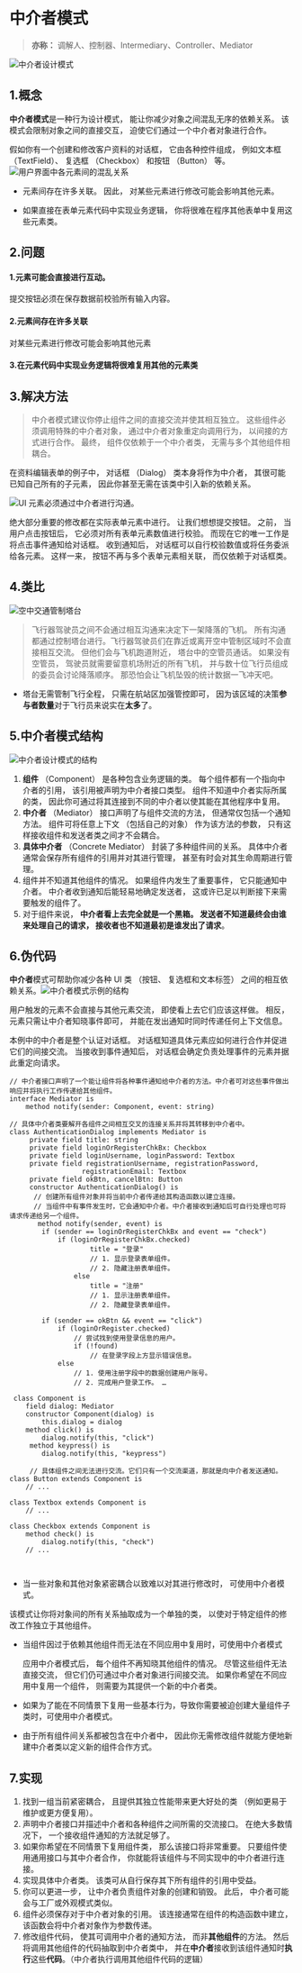 # 中介者模式

> **亦称：** 调解人、控制器、Intermediary、Controller、Mediator

![中介者设计模式](https://refactoringguru.cn/images/patterns/content/mediator/mediator.png)

## 1.概念

**中介者模式**是一种行为设计模式， 能让你减少对象之间混乱无序的依赖关系。 该模式会限制对象之间的直接交互， 迫使它们通过一个中介者对象进行合作。

假如你有一个创建和修改客户资料的对话框， 它由各种控件组成， 例如文本框 （Text­Field）、 复选框 （Checkbox） 和按钮 （Button） 等。![用户界面中各元素间的混乱关系](https://refactoringguru.cn/images/patterns/diagrams/mediator/problem1-zh.png)



- 元素间存在许多关联。 因此， 对某些元素进行修改可能会影响其他元素。

- 如果直接在表单元素代码中实现业务逻辑， 你将很难在程序其他表单中复用这些元素类。 

  

## 2.问题

#### 1.元素可能会直接进行互动。

提交按钮必须在保存数据前校验所有输入内容。

#### 2.元素间存在许多关联

对某些元素进行修改可能会影响其他元素

#### 3.在元素代码中实现业务逻辑将很难复用其他的元素类 



## 3.解决方法

> 中介者模式建议你停止组件之间的直接交流并使其相互独立。 这些组件必须调用特殊的中介者对象， 通过中介者对象重定向调用行为， 以间接的方式进行合作。 最终， 组件仅依赖于一个中介者类， 无需与多个其他组件相耦合。

在资料编辑表单的例子中， 对话框 （Dialog） 类本身将作为中介者， 其很可能已知自己所有的子元素， 因此你甚至无需在该类中引入新的依赖关系。

![UI 元素必须通过中介者进行沟通。](https://refactoringguru.cn/images/patterns/diagrams/mediator/solution1-zh.png)

绝大部分重要的修改都在实际表单元素中进行。 让我们想想提交按钮。 之前， 当用户点击按钮后， 它必须对所有表单元素数值进行校验。 而现在它的唯一工作是将点击事件通知给对话框。 收到通知后， 对话框可以自行校验数值或将任务委派给各元素。 这样一来， 按钮不再与多个表单元素相关联， 而仅依赖于对话框类。

## 4.类比

![空中交通管制塔台](https://refactoringguru.cn/images/patterns/diagrams/mediator/live-example.png)

> 飞行器驾驶员之间不会通过相互沟通来决定下一架降落的飞机。 所有沟通都通过控制塔台进行。飞行器驾驶员们在靠近或离开空中管制区域时不会直接相互交流。 但他们会与飞机跑道附近， 塔台中的空管员通话。 如果没有空管员， 驾驶员就需要留意机场附近的所有飞机， 并与数十位飞行员组成的委员会讨论降落顺序。 那恐怕会让飞机坠毁的统计数据一飞冲天吧。

- 塔台无需管制飞行全程， 只需在航站区加强管控即可， 因为该区域的决策**参与者数量**对于飞行员来说实在**太多**了。

## 5.中介者模式结构

![中介者设计模式的结构](https://refactoringguru.cn/images/patterns/diagrams/mediator/structure-indexed.png)

1. **组件** （Component） 是各种包含业务逻辑的类。 每个组件都有一个指向中介者的引用， 该引用被声明为中介者接口类型。 组件不知道中介者实际所属的类， 因此你可通过将其连接到不同的中介者以使其能在其他程序中复用。
2. **中介者** （Mediator） 接口声明了与组件交流的方法， 但通常仅包括一个通知方法。 组件可将任意上下文 （包括自己的对象） 作为该方法的参数， 只有这样接收组件和发送者类之间才不会耦合。
3. **具体中介者** （Concrete Mediator） 封装了多种组件间的关系。 具体中介者通常会保存所有组件的引用并对其进行管理， 甚至有时会对其生命周期进行管理。
4. 组件并不知道其他组件的情况。 如果组件内发生了重要事件， 它只能通知中介者。 中介者收到通知后能轻易地确定发送者， 这或许已足以判断接下来需要触发的组件了。
5. 对于组件来说， **中介者看上去完全就是一个黑箱。 发送者不知道最终会由谁来处理自己的请求， 接收者也不知道最初是谁发出了请求**。

## 6.伪代码

**中介者**模式可帮助你减少各种 UI 类 （按钮、 复选框和文本标签） 之间的相互依赖关系。![中介者模式示例的结构](https://refactoringguru.cn/images/patterns/diagrams/mediator/example.png)

用户触发的元素不会直接与其他元素交流， 即使看上去它们应该这样做。 相反， 元素只需让中介者知晓事件即可， 并能在发出通知时同时传递任何上下文信息。

本例中的中介者是整个认证对话框。 对话框知道具体元素应如何进行合作并促进它们的间接交流。 当接收到事件通知后， 对话框会确定负责处理事件的元素并据此重定向请求。

```
// 中介者接口声明了一个能让组件将各种事件通知给中介者的方法。中介者可对这些事件做出响应并将执行工作传递给其他组件。
interface Mediator is
    method notify(sender: Component, event: string)
    
// 具体中介者类要解开各组件之间相互交叉的连接关系并将其转移到中介者中。
class AuthenticationDialog implements Mediator is
	 private field title: string
	 private field loginOrRegisterChkBx: Checkbox
	 private field loginUsername, loginPassword: Textbox
	 private field registrationUsername, registrationPassword,
                  registrationEmail: Textbox
     private field okBtn, cancelBtn: Button
     constructor AuthenticationDialog() is
      // 创建所有组件对象并将当前中介者传递给其构造函数以建立连接。
      // 当组件中有事件发生时，它会通知中介者。中介者接收到通知后可自行处理也可将请求传递给另一个组件。
       method notify(sender, event) is
       	if (sender == loginOrRegisterChkBx and event == "check")
            if (loginOrRegisterChkBx.checked)
                    title = "登录"
                    // 1. 显示登录表单组件。
                    // 2. 隐藏注册表单组件。
                else
                    title = "注册"
                    // 1. 显示注册表单组件。
                    // 2. 隐藏登录表单组件。
         
       	if (sender == okBtn && event == "click")
            if (loginOrRegister.checked)
                // 尝试找到使用登录信息的用户。
                if (!found)
                    // 在登录字段上方显示错误信息。
            else
                // 1. 使用注册字段中的数据创建用户账号。
                // 2. 完成用户登录工作。 …
                
 class Component is
    field dialog: Mediator
    constructor Component(dialog) is
        this.dialog = dialog
    method click() is
        dialog.notify(this, "click")
     method keypress() is
        dialog.notify(this, "keypress")
    
     // 具体组件之间无法进行交流。它们只有一个交流渠道，那就是向中介者发送通知。
class Button extends Component is
    // ...

class Textbox extends Component is
    // ...

class Checkbox extends Component is
    method check() is
        dialog.notify(this, "check")
    // ...
     
	
```

-  当一些对象和其他对象紧密耦合以致难以对其进行修改时， 可使用中介者模式。

  该模式让你将对象间的所有关系抽取成为一个单独的类， 以使对于特定组件的修改工作独立于其他组件。

- 当组件因过于依赖其他组件而无法在不同应用中复用时，可使用中介者模式

  应用中介者模式后， 每个组件不再知晓其他组件的情况。 尽管这些组件无法直接交流， 但它们仍可通过中介者对象进行间接交流。 如果你希望在不同应用中复用一个组件， 则需要为其提供一个新的中介者类。

- 如果为了能在不同情景下复用一些基本行为，导致你需要被迫创建大量组件子类时，可使用中介者模式。

- 由于所有组件间关系都被包含在中介者中， 因此你无需修改组件就能方便地新建中介者类以定义新的组件合作方式。

## 7.实现

1. 找到一组当前紧密耦合， 且提供其独立性能带来更大好处的类 （例如更易于维护或更方便复用）。
2. 声明中介者接口并描述中介者和各种组件之间所需的交流接口。 在绝大多数情况下， 一个接收组件通知的方法就足够了。
3. 如果你希望在不同情景下复用组件类， 那么该接口将非常重要。 只要组件使用通用接口与其中介者合作， 你就能将该组件与不同实现中的中介者进行连接。
4. 实现具体中介者类。 该类可从自行保存其下所有组件的引用中受益。
5. 你可以更进一步， 让中介者负责组件对象的创建和销毁。 此后， 中介者可能会与工厂或外观模式类似。
6. 组件必须保存对于中介者对象的引用。 该连接通常在组件的构造函数中建立， 该函数会将中介者对象作为参数传递。
7. 修改组件代码， 使其可调用中介者的通知方法， 而非**其他组件**的方法。 然后将调用其他组件的代码抽取到中介者类中， 并在**中介者**接收到该组件通知时**执行**这些**代码**。（中介者执行调用其他组件代码的逻辑）


